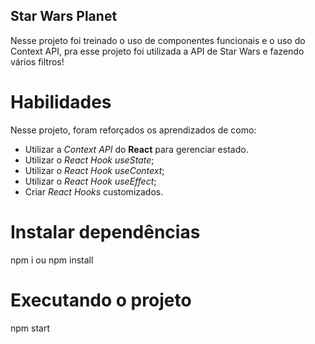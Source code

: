 ## Star Wars Planet

Nesse projeto foi treinado o uso de componentes funcionais e o uso do Context API, pra esse projeto foi utilizada a API de Star Wars e fazendo vários filtros!

# Habilidades

Nesse projeto, foram reforçados os aprendizados de como:

* Utilizar a _Context API_ do **React** para gerenciar estado.
* Utilizar o _React Hook useState_;
* Utilizar o _React Hook useContext_;
* Utilizar o _React Hook useEffect_;
* Criar _React Hooks_ customizados.

# Instalar dependências

npm i ou npm install

# Executando o projeto

npm start